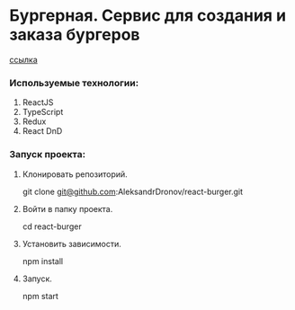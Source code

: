 # Бургерная. Сервис для создания и заказа бургеров

[ссылка](https://aleksandrdronov.github.io/react-burger/)

### Используемые технологии:
1. ReactJS
2. TypeScript
3. Redux
4. React DnD

### Запуск проекта:

1. Клонировать репозиторий.

   git clone git@github.com:AleksandrDronov/react-burger.git

2. Войти в папку проекта.

   cd react-burger

3. Установить зависимости.

   npm install

4. Запуск.

   npm start
